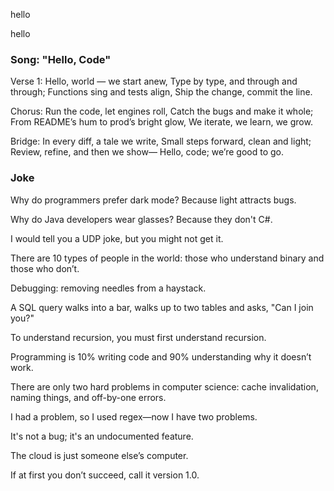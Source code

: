 
hello

hello

### Song: "Hello, Code"

Verse 1:
Hello, world — we start anew,
Type by type, and through and through;
Functions sing and tests align,
Ship the change, commit the line.

Chorus:
Run the code, let engines roll,
Catch the bugs and make it whole;
From README’s hum to prod’s bright glow,
We iterate, we learn, we grow.

Bridge:
In every diff, a tale we write,
Small steps forward, clean and light;
Review, refine, and then we show—
Hello, code; we’re good to go.

### Joke

Why do programmers prefer dark mode? Because light attracts bugs.

Why do Java developers wear glasses? Because they don't C#.

I would tell you a UDP joke, but you might not get it.

There are 10 types of people in the world: those who understand binary and those who don’t.

Debugging: removing needles from a haystack.

A SQL query walks into a bar, walks up to two tables and asks, "Can I join you?"

To understand recursion, you must first understand recursion.

Programming is 10% writing code and 90% understanding why it doesn’t work.

There are only two hard problems in computer science: cache invalidation, naming things, and off-by-one errors.

I had a problem, so I used regex—now I have two problems.

It's not a bug; it's an undocumented feature.

The cloud is just someone else’s computer.

If at first you don’t succeed, call it version 1.0.



